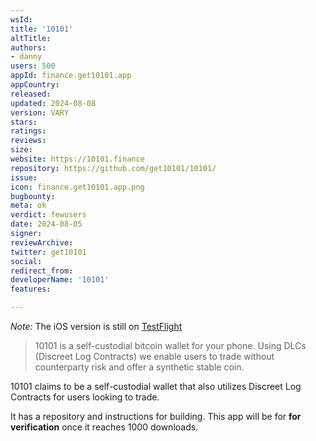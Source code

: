 ```yaml
---
wsId: 
title: '10101'
altTitle: 
authors:
- danny
users: 500
appId: finance.get10101.app
appCountry: 
released: 
updated: 2024-08-08
version: VARY
stars: 
ratings: 
reviews: 
size: 
website: https://10101.finance
repository: https://github.com/get10101/10101/
issue: 
icon: finance.get10101.app.png
bugbounty: 
meta: ok
verdict: fewusers
date: 2024-08-05
signer: 
reviewArchive: 
twitter: get10101
social: 
redirect_from: 
developerName: '10101'
features: 

---
```


*Note:* The iOS version is still on [TestFlight](https://testflight.apple.com/join/WhwnPUh8)

> 10101 is a self-custodial bitcoin wallet for your phone. Using DLCs (Discreet Log Contracts) we enable users to trade without counterparty risk and offer a synthetic stable coin.

10101 claims to be a self-custodial wallet that also utilizes Discreet Log Contracts for users looking to trade.

It has a repository and instructions for building. This app will be for **for verification** once it reaches 1000 downloads.
